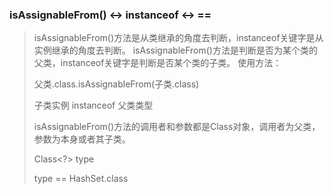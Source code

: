 ### isAssignableFrom() <-> instanceof <-> ==

> isAssignableFrom()方法是从类继承的角度去判断，instanceof关键字是从实例继承的角度去判断。
> isAssignableFrom()方法是判断是否为某个类的父类，instanceof关键字是判断是否某个类的子类。
> 使用方法：
>
> 父类.class.isAssignableFrom(子类.class)
>
> 子类实例 instanceof 父类类型
>
> isAssignableFrom()方法的调用者和参数都是Class对象，调用者为父类，参数为本身或者其子类。 
>
>
>
> Class<?> type
>
> type == HashSet.class

